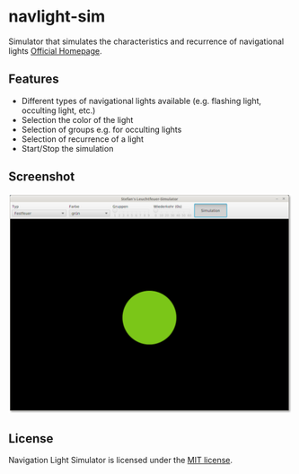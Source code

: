 # navlight-sim

Simulator that simulates the characteristics and recurrence of navigational lights
[Official Homepage](https://szilch.github.io/navlight-sim/).

## Features

* Different types of navigational lights available (e.g. flashing light, occulting light, etc.)
* Selection the color of the light
* Selection of groups e.g. for occulting lights
* Selection of recurrence of a light
* Start/Stop the simulation

## Screenshot

![Screenshot](./md-images/screenshot.png?raw=true "Screenshot")

## License

Navigation Light Simulator is licensed under the [MIT license](LICENSE.md).
